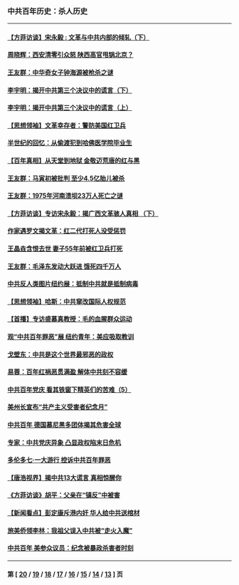 ### 中共百年历史：杀人历史
---
#### [【方菲访谈】宋永毅 : 文革与中共内部的倾轧（下）](../../pages/nf1176106/n13486836.md?01080430) 
#### [周晓辉：西安清零引众怒 陕西高官甩锅北京？](../../pages/nf1176106/n13484627.md?01080430) 
#### [王友群：中华奇女子钟海源被枪杀之谜](../../pages/nf1176106/n13430555.md?01080430) 
#### [李宇明：揭开中共第三个决议中的谎言（下）](../../pages/nf1176106/n13389389.md?01080430) 
#### [李宇明：揭开中共第三个决议中的谎言（上）](../../pages/nf1176106/n13388697.md?01080430) 
#### [【思想领袖】文革幸存者：警防美国红卫兵](../../pages/nf1176106/n13339289.md?01080430) 
#### [半世纪的回忆：从偷渡犯到哈佛医学院毕业生](../../pages/nf1176106/n13345328.md?01080430) 
#### [【百年真相】从天堂到地狱 金敬迈荒唐的红与黑](../../pages/nf1176106/n13336995.md?01080430) 
#### [王友群：马寅初被批判 至少4.5亿胎儿被杀](../../pages/nf1176106/n13260313.md?01080430) 
#### [王友群：1975年河南溃坝23万人死亡之谜](../../pages/nf1176106/n13231576.md?01080430) 
#### [【方菲访谈】专访宋永毅：揭广西文革骇人真相 （下）](../../pages/nf1176106/n13209074.md?01080430) 
#### [作家遇罗文揭文革：红二代打死人没受惩罚](../../pages/nf1176106/n13205254.md?01080430) 
#### [王晶垚含恨去世 妻子55年前被红卫兵打死](../../pages/nf1176106/n13203590.md?01080430) 
#### [王友群：毛泽东发动大跃进 饿死四千万人](../../pages/nf1176106/n13177158.md?01080430) 
#### [中共反人类图片纽约展：抵制中共就是抵制病毒](../../pages/nf1176106/n13115371.md?01080430) 
#### [【思想领袖】哈斯：中共窜改国际人权规范](../../pages/nf1176106/n13053647.md?01080430) 
#### [【首播】专访盛慕真教授：毛的血腥群众运动](../../pages/nf1176106/n13091782.md?01080430) 
#### [观“中共百年罪恶”展 纽约青年：美应吸取教训](../../pages/nf1176106/n13085246.md?01080430) 
#### [戈壁东：中共是这个世界最邪恶的政权](../../pages/nf1176106/n13085641.md?01080430) 
#### [易蓉：百年红祸恶贯满盈 解体中共刻不容缓](../../pages/nf1176106/n13084455.md?01080430) 
#### [中共百年党庆 看其铁窗下精英们的苦难（5）](../../pages/nf1176106/n13076766.md?01080430) 
#### [美州长宣布“共产主义受害者纪念月”](../../pages/nf1176106/n13074024.md?01080430) 
#### [中共百年 德国慕尼黑多团体揭其危害全球](../../pages/nf1176106/n13068873.md?01080430) 
#### [专家：中共党庆异象 凸显政权陷末日危机](../../pages/nf1176106/n13067084.md?01080430) 
#### [多伦多七·一大游行 控诉中共百年罪恶](../../pages/nf1176106/n13062043.md?01080430) 
#### [【唐浩视界】揭中共13大谎言 真相惊醒你](../../pages/nf1176106/n13065208.md?01080430) 
#### [《方菲访谈》胡平：父亲在“镇反”中被害](../../pages/nf1176106/n13064114.md?01080430) 
#### [【新闻看点】彭定康斥港内奸 华人给中共送棺材](../../pages/nf1176106/n13064230.md?01080430) 
#### [旅美侨领李林：我祖父误入中共被“走火入魔”](../../pages/nf1176106/n13062777.md?01080430) 
#### [中共百年 美参众议员：纪念被暴政杀害者时刻](../../pages/nf1176106/n13063735.md?01080430) 

---
#### 第 [ [20](./20.md?01080430) / [19](./19.md?01080430) / [18](./18.md?01080430) / [17](./17.md?01080430) / [16](./16.md?01080430) / [15](./15.md?01080430) / [14](./14.md?01080430) / [13](./13.md?01080430) ] 页
